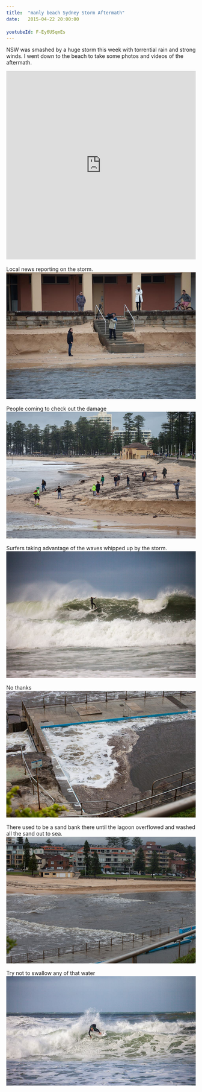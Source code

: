 ```yaml
---
title:  "manly beach Sydney Storm Aftermath"
date:   2015-04-22 20:00:00

youtubeId: F-Ey6USqmEs
---
```

NSW was smashed by a huge storm this week with torrential rain and strong winds. I went down to the beach to take some photos and videos of the aftermath.

<iframe width="100%" height="500px" src="https://www.youtube.com/embed/F-Ey6USqmEs" title="YouTube video player" frameborder="0" allow="accelerometer; autoplay; clipboard-write; encrypted-media; gyroscope; picture-in-picture; web-share" allowfullscreen></iframe>

Local news reporting on the storm.
<img src="/assets/images/2015-04-22/1.jpg"/>

People coming to check out the damage
<img src="/assets/images/2015-04-22/2.jpg"/>

Surfers taking advantage of the waves whipped up by the storm.
<img src="/assets/images/2015-04-22/3.jpg"/>

No thanks
<img src="/assets/images/2015-04-22/4.jpg"/>

There used to be a sand bank there until the lagoon overflowed and washed all the sand out to sea.
<img src="/assets/images/2015-04-22/5.jpg"/>

Try not to swallow any of that water
<img src="/assets/images/2015-04-22/6.jpg"/>
